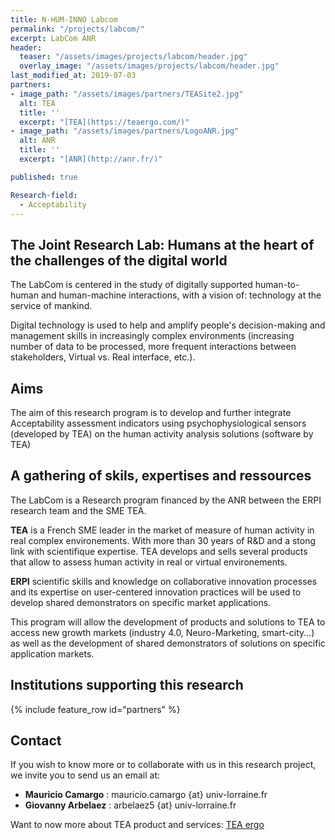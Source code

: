 ```yaml
---
title: N-HUM-INNO Labcom
permalink: "/projects/labcom/"
excerpt: LabCom ANR
header:
  teaser: "/assets/images/projects/labcom/header.jpg"
  overlay_image: "/assets/images/projects/labcom/header.jpg"
last_modified_at: 2019-07-03
partners:
- image_path: "/assets/images/partners/TEASite2.jpg"
  alt: TEA
  title: ''
  excerpt: "[TEA](https://teaergo.com/)"
- image_path: "/assets/images/partners/LogoANR.jpg"
  alt: ANR
  title: ''
  excerpt: "[ANR](http://anr.fr/)"

published: true

Research-field:
  - Acceptability
---
```

## The Joint Research Lab: Humans at the heart of the challenges of the digital world

The LabCom is centered in the study of digitally supported human-to-human and human-machine interactions, with a vision of: technology at the service of mankind.

Digital technology is used to help and amplify people's decision-making and management skills in increasingly complex environments (increasing number of data to be processed, more frequent interactions between stakeholders, Virtual vs. Real interface, etc.).

## Aims

The aim of this research program is to develop and further integrate Acceptability assessment indicators using psychophysiological sensors (developed by TEA) on the human activity analysis solutions (software by TEA)


## A gathering of skils, expertises and ressources

The LabCom is a Research program financed by the ANR between the ERPI research team and the SME TEA.

**TEA** is a French SME leader in the market of measure of human activity in real complex environements. With more than 30 years of R&D and a stong link with scientifique expertise. TEA develops and sells several products that allow to assess human activity in real or virtual environements.

**ERPI** scientific skills and knowledge on collaborative innovation processes and its expertise on user-centered innovation practices will be used to develop shared demonstrators on specific market applications.

This program will allow the development of products and solutions to TEA to access new growth markets (industry 4.0, Neuro-Marketing, smart-city...) as well as the development of shared demonstrators of solutions on specific application markets.

<!-- ## Associated Scientific Production -->


## Institutions supporting this research

{% include feature_row id="partners" %}


## Contact
If you wish to know more or to collaborate with us in this research project, we invite you to
send us an email at:


- **Mauricio Camargo** : mauricio.camargo {at} univ-lorraine.fr
- **Giovanny Arbelaez** : arbelaez5 {at} univ-lorraine.fr

Want to now more about TEA product and services: [TEA ergo](https://teaergo.com)
